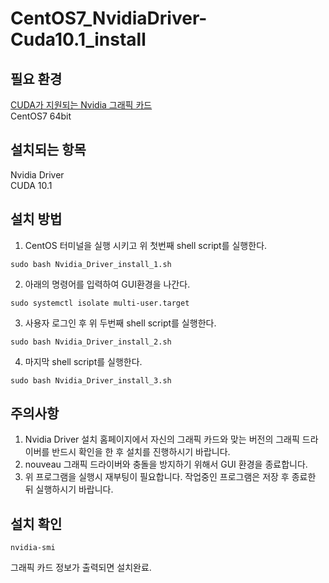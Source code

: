 # CentOS7_NvidiaDriver-Cuda10.1_install
## 필요 환경
[CUDA가 지원되는 Nvidia 그래픽 카드](https://developer.nvidia.com/cuda-gpus)\
CentOS7 64bit

## 설치되는 항목
Nvidia Driver\
CUDA 10.1

## 설치 방법
1. CentOS 터미널을 실행 시키고 위 첫번째 shell script를 실행한다.
~~~
sudo bash Nvidia_Driver_install_1.sh
~~~
2. 아래의 명령어를 입력하여 GUI환경을 나간다.
~~~
sudo systemctl isolate multi-user.target
~~~
3. 사용자 로그인 후 위 두번째 shell script를 실행한다.
~~~
sudo bash Nvidia_Driver_install_2.sh
~~~
4. 마지막 shell script를 실행한다.
~~~
sudo bash Nvidia_Driver_install_3.sh
~~~

## 주의사항
1. Nvidia Driver 설치 홈페이지에서 자신의 그래픽 카드와 맞는 버전의 그래픽 드라이버를 반드시 확인을 한 후 설치를 진행하시기 바랍니다.
2. nouveau 그래픽 드라이버와 충돌을 방지하기 위해서 GUI 환경을 종료합니다.
3. 위 프로그램을 실행시 재부팅이 필요합니다. 작업중인 프로그램은 저장 후 종료한 뒤 실행하시기 바랍니다.

## 설치 확인
~~~
nvidia-smi
~~~
 그래픽 카드 정보가 출력되면 설치완료.
